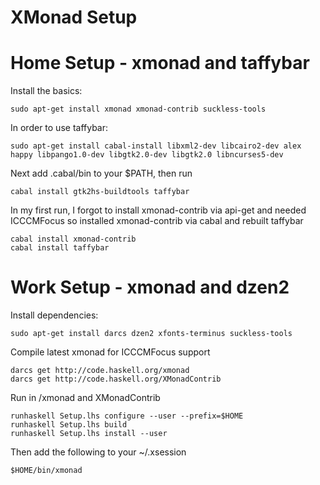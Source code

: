 XMonad Setup
============

Home Setup - xmonad and taffybar
==========

Install the basics:

    sudo apt-get install xmonad xmonad-contrib suckless-tools

In order to use taffybar:

    sudo apt-get install cabal-install libxml2-dev libcairo2-dev alex happy libpango1.0-dev libgtk2.0-dev libgtk2.0 libncurses5-dev

Next add .cabal/bin to your $PATH, then run

    cabal install gtk2hs-buildtools taffybar

In my first run, I forgot to install xmonad-contrib via api-get and needed ICCCMFocus so installed xmonad-contrib via cabal and rebuilt taffybar

    cabal install xmonad-contrib
    cabal install taffybar


Work Setup - xmonad and dzen2
==========

Install dependencies:

    sudo apt-get install darcs dzen2 xfonts-terminus suckless-tools

Compile latest xmonad for ICCCMFocus support
  
    darcs get http://code.haskell.org/xmonad
    darcs get http://code.haskell.org/XMonadContrib

Run in /xmonad and XMonadContrib

    runhaskell Setup.lhs configure --user --prefix=$HOME
    runhaskell Setup.lhs build
    runhaskell Setup.lhs install --user

Then add the following to your ~/.xsession

    $HOME/bin/xmonad
